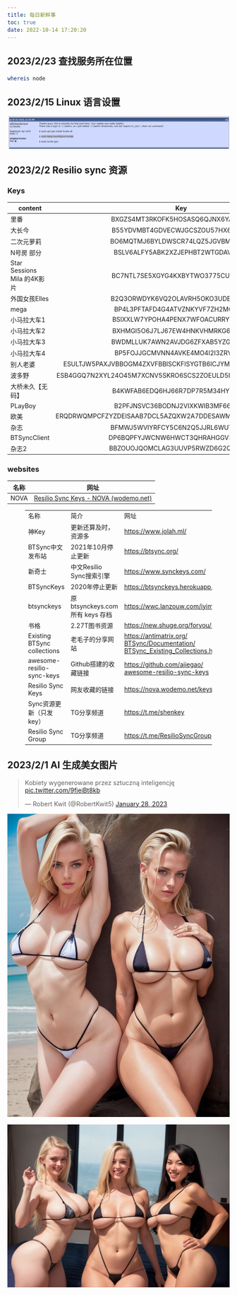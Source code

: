 ```yaml
---
title: 每日新鲜事
toc: true
date: 2022-10-14 17:20:20
---
```


## 2023/2/23 查找服务所在位置

```bash
whereis node
```

## 2023/2/15 Linux 语言设置

![image-20230215203658613](每日新鲜事/image-20230215203658613.png)

## 2023/2/2 Resilio sync 资源

### Keys

| content                     |                             Key                             |
| --------------------------- | :---------------------------------------------------------: |
| 里番                        |              BXGZS4MT3RKOFK5HOSASQ6QJNX6YAWO4Z              |
| 大长今                      |              B55YDVMBT4GDVECWJGCSZOU57HX6CIMJR              |
| 二次元萝莉                  |              BO6MQTMJ6BYLDWSCR74LQZ5JGVBMGGYLO              |
| N号房 部分                  |              BSLV6ALFY5ABK2XZJEPHBT2WTGDAVN5HE              |
| Star Sessions Mila 的4K影片 |              BC7NTL7SE5XGYG4KXBYTWO3775CUDYORP              |
| 外国女孩Elles               |              B2Q3ORWDYK6VQ2OLAVRH5OKO3UDBASGPF              |
| mega                        |              BP4L3PFTAFD4G4ATVZNKYVF7ZH2MGNN6I              |
| 小马拉大车1                 |              BSIXXLW7YPOHA4PENX7WFOACURRYJC3N6              |
| 小马拉大车2                 |              BXHMGI5O6J7LJ67EW4HNKVHMRKG6JZAS3              |
| 小马拉大车3                 |              BWDMLLUK7AWN2AVJDG6ZFXAB5YZGKK2V6              |
| 小马拉大车4                 |              BP5FOJJGCMVNN4AVKE4MO4I2I3ZRY5FXV              |
| 别人老婆                    | ESULTJW5PAXJVBBOGM4ZXVFBBISCKFISYGTB6ICJYMJGLDBVZL2PC5RO6SA |
| 波多野                      | ESB4GGQ7N2XYL24O45M7XCNV5SKRO6SCS2ZOEULD5B2BCLZWNVX73QKHTRQ |
| 大桥未久【无码】            |              B4KWFAB6EDQ6HJ66R7DP7R5M34HYHLKKY              |
| PLayBoy                     |              B2PFJNSVC36BODNJ2VIXKWIB3MF66ZZJW              |
| 欧美                        | ERQDRWQMPCFZYZDEISAAB7DCL5AZQXW2A7DDESAWM5C3SHFBNPTDABPCJMY |
| 杂志                        |              BFMWJ5WVIYRFCY5C6N2Q5JJRL6WUTCGW3              |
| BTSyncClient                |              DP6BQPFYJWCNW6HWCT3QHRAHGGV3AH23S              |
| 杂志2                       |              BBZOUOJQOMCLAG3UUVP5RWZD6G2QGQU5P              |

### websites

| 名称 | 网址                                                         |
| ---- | ------------------------------------------------------------ |
| NOVA | [Resilio Sync Keys - NOVA (wodemo.net)](https://nova.wodemo.net/keys) |



<figure class="wp-block-table is-style-regular"><table class="mtr-table mtr-tr-td"><tbody><tr><td data-mtr-content="名称" class="mtr-td-tag"><div class="mtr-cell-content">名称</div></td><td data-mtr-content="简介" class="mtr-td-tag"><div class="mtr-cell-content">简介</div></td><td data-mtr-content="网址" class="mtr-td-tag"><div class="mtr-cell-content">网址</div></td></tr><tr><td data-mtr-content="名称" class="mtr-td-tag"><div class="mtr-cell-content">神Key</div></td><td data-mtr-content="简介" class="mtr-td-tag"><div class="mtr-cell-content">更新还算及时，资源多</div></td><td data-mtr-content="网址" class="mtr-td-tag"><div class="mtr-cell-content"><a href="https://www.jolah.ml/" target="_blank" rel="noreferrer noopener">https://www.jolah.ml/</a></div></td></tr><tr><td data-mtr-content="名称" class="mtr-td-tag"><div class="mtr-cell-content">BTSync中文发布站</div></td><td data-mtr-content="简介" class="mtr-td-tag"><div class="mtr-cell-content">2021年10月停止更新</div></td><td data-mtr-content="网址" class="mtr-td-tag"><div class="mtr-cell-content"><a href="https://btsync.org/" target="_blank" rel="noreferrer noopener">https://btsync.org/</a></div></td></tr><tr><td data-mtr-content="名称" class="mtr-td-tag"><div class="mtr-cell-content">新奇士</div></td><td data-mtr-content="简介" class="mtr-td-tag"><div class="mtr-cell-content">中文Resilio Sync搜索引擎</div></td><td data-mtr-content="网址" class="mtr-td-tag"><div class="mtr-cell-content"><a href="https://www.synckeys.com/" target="_blank" rel="noreferrer noopener">https://www.synckeys.com/</a></div></td></tr><tr><td data-mtr-content="名称" class="mtr-td-tag"><div class="mtr-cell-content">BTSyncKeys</div></td><td data-mtr-content="简介" class="mtr-td-tag"><div class="mtr-cell-content">2020年停止更新</div></td><td data-mtr-content="网址" class="mtr-td-tag"><div class="mtr-cell-content"><a href="https://btsynckeys.herokuapp.com/" target="_blank" rel="noreferrer noopener">https://btsynckeys.herokuapp.com/</a></div></td></tr><tr><td data-mtr-content="名称" class="mtr-td-tag"><div class="mtr-cell-content">btsynckeys</div></td><td data-mtr-content="简介" class="mtr-td-tag"><div class="mtr-cell-content">原 btsynckeys.com 所有 keys 存档</div></td><td data-mtr-content="网址" class="mtr-td-tag"><div class="mtr-cell-content"><a href="https://wwc.lanzouw.com/iyimS0ci8vqb" target="_blank" rel="noreferrer noopener">https://wwc.lanzouw.com/iyimS0ci8vqb</a></div></td></tr><tr><td data-mtr-content="名称" class="mtr-td-tag"><div class="mtr-cell-content">书格</div></td><td data-mtr-content="简介" class="mtr-td-tag"><div class="mtr-cell-content">2.27T图书资源</div></td><td data-mtr-content="网址" class="mtr-td-tag"><div class="mtr-cell-content"><a href="https://new.shuge.org/foryou/resilio_sync/" target="_blank" rel="noreferrer noopener">https://new.shuge.org/foryou/resilio_sync/</a></div></td></tr><tr><td data-mtr-content="名称" class="mtr-td-tag"><div class="mtr-cell-content">Existing BTSync collections</div></td><td data-mtr-content="简介" class="mtr-td-tag"><div class="mtr-cell-content">老毛子的分享网站</div></td><td data-mtr-content="网址" class="mtr-td-tag"><div class="mtr-cell-content"><a href="https://antimatrix.org/BTSync/Documentation/BTSync_Existing_Collections.html" target="_blank" rel="noreferrer noopener">https://antimatrix.org/<br>BTSync/Documentation/<br>BTSync_Existing_Collections.html</a></div></td></tr><tr><td data-mtr-content="名称" class="mtr-td-tag"><div class="mtr-cell-content">awesome-resilio-sync-keys</div></td><td data-mtr-content="简介" class="mtr-td-tag"><div class="mtr-cell-content">Github搭建的收藏链接</div></td><td data-mtr-content="网址" class="mtr-td-tag"><div class="mtr-cell-content"><a href="https://github.com/ajiegao/awesome-resilio-sync-keys" target="_blank" rel="noreferrer noopener">https://github.com/ajiegao/<br>awesome-resilio-sync-keys</a></div></td></tr><tr><td data-mtr-content="名称" class="mtr-td-tag"><div class="mtr-cell-content">Resilio Sync Keys</div></td><td data-mtr-content="简介" class="mtr-td-tag"><div class="mtr-cell-content">网友收藏的链接</div></td><td data-mtr-content="网址" class="mtr-td-tag"><div class="mtr-cell-content"><a href="https://nova.wodemo.net/keys" target="_blank" rel="noreferrer noopener">https://nova.wodemo.net/keys</a></div></td></tr><tr><td data-mtr-content="名称" class="mtr-td-tag"><div class="mtr-cell-content">Sync资源更新（只发key）</div></td><td data-mtr-content="简介" class="mtr-td-tag"><div class="mtr-cell-content">TG分享频道</div></td><td data-mtr-content="网址" class="mtr-td-tag"><div class="mtr-cell-content"><a href="https://t.me/shenkey" target="_blank" rel="noreferrer noopener">https://t.me/shenkey</a></div></td></tr><tr><td data-mtr-content="名称" class="mtr-td-tag"><div class="mtr-cell-content">Resilio Sync Group</div></td><td data-mtr-content="简介" class="mtr-td-tag"><div class="mtr-cell-content">TG分享频道</div></td><td data-mtr-content="网址" class="mtr-td-tag"><div class="mtr-cell-content"><a href="https://t.me/ResilioSyncGroup" target="_blank" rel="noreferrer noopener">https://t.me/ResilioSyncGroup</a></div></td></tr></tbody></table></figure>

## 2023/2/1 AI 生成美女图片

<blockquote class="twitter-tweet"><p lang="pl" dir="ltr">Kobiety wygenerowane przez sztuczną inteligencję <a href="https://t.co/9fjeiBt8kb">pic.twitter.com/9fjeiBt8kb</a></p>&mdash; Robert Kwit (@RobertKwit5) <a href="https://twitter.com/RobertKwit5/status/1619355483495874560?ref_src=twsrc%5Etfw">January 28, 2023</a></blockquote> <script async src="https://platform.twitter.com/widgets.js" charset="utf-8"></script>

![photo_2023-02-01_13-51-14](每日新鲜事/photo_2023-02-01_13-51-14.jpg)

![photo_2023-02-01_13-51-02](每日新鲜事/photo_2023-02-01_13-51-02.jpg)